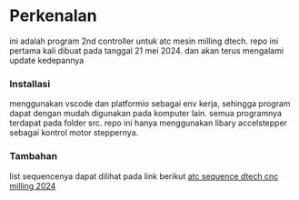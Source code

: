 # Perkenalan
ini adalah program 2nd controller untuk atc mesin milling dtech. repo ini pertama kali dibuat pada tanggal 21 mei 2024. dan akan terus mengalami update kedepannya
### Installasi
menggunakan vscode dan platformio sebagai env kerja, sehingga program dapat dengan mudah digunakan pada komputer lain. semua programnya terdapat pada folder src. repo ini hanya menggunakan libary accelstepper sebagai kontrol motor steppernya.
### Tambahan
list sequencenya dapat dilihat pada link berikut [atc sequence dtech cnc milling 2024](https://docs.google.com/spreadsheets/d/14zqSFW3_ZUeMptfOt9mUhmIJiwg6vD1juvuRroCfevE/edit#gid=0)
